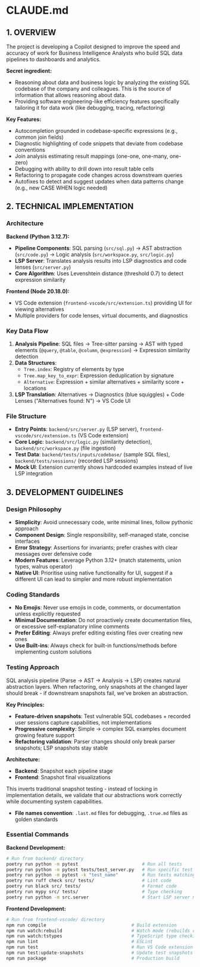 # CLAUDE.md

## 1. OVERVIEW

The project is developing a Copilot designed to improve the speed and accuracy of work for Business Intelligence
Analysts who build SQL data pipelines to dashboards and analytics.

**Secret ingredient:**

- Reasoning about data and business logic by analyzing the existing SQL codebase of the company and colleagues. This is
  the source of information that allows reasoning about data.
- Providing software engineering-like efficiency features specifically tailoring it for data work (like debugging,
  tracing, refactoring)

**Key Features:**

- Autocompletion grounded in codebase-specific expressions (e.g., common join fields)
- Diagnostic highlighting of code snippets that deviate from codebase conventions
- Join analysis estimating result mappings (one-one, one-many, one-zero)
- Debugging with ability to drill down into result table cells
- Refactoring to propagate code changes across downstream queries
- Autofixes to detect and suggest updates when data patterns change (e.g., new CASE WHEN logic needed)

## 2. TECHNICAL IMPLEMENTATION

### Architecture

**Backend (Python 3.12.7):**

- **Pipeline Components**: SQL parsing (`src/sql.py`) → AST abstraction (`src/code.py`) → Logic analysis
  (`src/workspace.py`, `src/logic.py`)
- **LSP Server**: Translates analysis results into LSP diagnostics and code lenses (`src/server.py`)
- **Core Algorithm**: Uses Levenshtein distance (threshold 0.7) to detect expression similarity

**Frontend (Node 20.18.0):**

- VS Code extension (`frontend-vscode/src/extension.ts`) providing UI for viewing alternatives
- Multiple providers for code lenses, virtual documents, and diagnostics

### Key Data Flow

1. **Analysis Pipeline**: SQL files → Tree-sitter parsing → AST with typed elements (`@query`, `@table`, `@column`,
   `@expression`) → Expression similarity detection
2. **Data Structures**:
   - `Tree.index`: Registry of elements by type
   - `Tree.map_key_to_expr`: Expression deduplication by signature
   - `Alternative`: Expression + similar alternatives + similarity score + locations
3. **LSP Translation**: Alternatives → Diagnostics (blue squiggles) + Code Lenses ("Alternatives found: N") → VS Code UI

### File Structure

- **Entry Points**: `backend/src/server.py` (LSP server), `frontend-vscode/src/extension.ts` (VS Code extension)
- **Core Logic**: `backend/src/logic.py` (similarity detection), `backend/src/workspace.py` (file ingestion)
- **Test Data**: `backend/tests/inputs/codebase/` (sample SQL files), `backend/tests/sessions/` (recorded LSP sessions)
- **Mock UI**: Extension currently shows hardcoded examples instead of live LSP integration

## 3. DEVELOPMENT GUIDELINES

### Design Philosophy

- **Simplicity**: Avoid unnecessary code, write minimal lines, follow pythonic approach
- **Component Design**: Single responsibility, self-managed state, concise interfaces
- **Error Strategy**: Assertions for invariants; prefer crashes with clear messages over defensive code
- **Modern Features**: Leverage Python 3.12+ (match statements, union types, walrus operator)
- **Native UI**: Prioritise using native functionality for UI, suggest if a different UI can lead to simpler and more
  robust implementation

### Coding Standards

- **No Emojis**: Never use emojis in code, comments, or documentation unless explicitly requested
- **Minimal Documentation**: Do not proactively create documentation files, or excessive self-explanatory inline
  comments
- **Prefer Editing**: Always prefer editing existing files over creating new ones
- **Use Built-ins**: Always check for built-in functions/methods before implementing custom solutions

### Testing Approach

SQL analysis pipeline (Parse → AST → Analysis → LSP) creates natural abstraction layers. When refactoring, only
snapshots at the changed layer should break - if downstream snapshots fail, we've broken an abstraction.

**Key Principles:**

- **Feature-driven snapshots**: Test vulnerable SQL codebases + recorded user sessions capture capabilities, not
  implementations
- **Progressive complexity**: Simple → complex SQL examples document growing feature support
- **Refactoring validation**: Parser changes should only break parser snapshots; LSP snapshots stay stable

**Architecture:**

- **Backend**: Snapshot each pipeline stage
- **Frontend**: Snapshot final visualizations

This inverts traditional snapshot testing - instead of locking in implementation details, we validate that our
abstractions work correctly while documenting system capabilities.

- **File names convention**: `.last.md` files for debugging, `.true.md` files as golden standards

### Essential Commands

**Backend Development:**

```bash
# Run from backend/ directory
poetry run python -m pytest                        # Run all tests
poetry run python -m pytest tests/test_server.py   # Run specific test
poetry run python -m pytest -k "test_name"         # Run tests matching pattern
poetry run ruff check src/ tests/                  # Lint code
poetry run black src/ tests/                       # Format code
poetry run mypy src/ tests/                        # Type checking
poetry run python -m src.server                    # Start LSP server manually
```

**Frontend Development:**

```bash
# Run from frontend-vscode/ directory
npm run compile                                # Build extension
npm run watch:rebuild                          # Watch mode (rebuilds on backend/frontend changes)
npm run watch:tstypes                          # TypeScript type checking in watch mode
npm run lint                                   # ESLint
npm run test                                   # Run VS Code extension tests
npm run test:update-snapshots                  # Update test snapshots
npm run package                                # Production build
```
